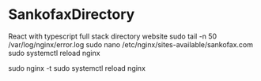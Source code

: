# SankofaxDirectory
React with typescript full stack directory website
sudo tail -n 50 /var/log/nginx/error.log
sudo nano /etc/nginx/sites-available/sankofax.com
sudo systemctl reload nginx

sudo nginx -t
sudo systemctl reload nginx
